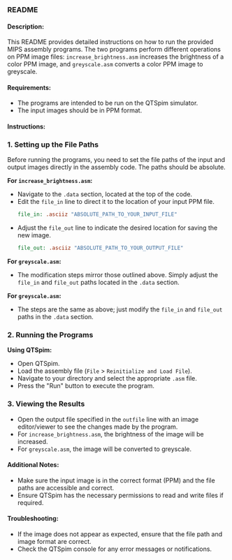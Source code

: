 ### README

#### Description:
This README provides detailed instructions on how to run the provided MIPS assembly programs. The two programs perform different operations on PPM image files: `increase_brightness.asm` increases the brightness of a color PPM image, and `greyscale.asm` converts a color PPM image to greyscale.

#### Requirements:
- The programs are intended to be run on the QTSpim simulator.
- The input images should be in PPM format.

#### Instructions:

### 1. **Setting up the File Paths**
Before running the programs, you need to set the file paths of the input and output images directly in the assembly code. The paths should be absolute.

  **For `increase_brightness.asm`:**
   - Navigate to the `.data` section, located at the top of the code.
   - Edit the `file_in` line to direct it to the location of your input PPM file.
     ```mips
     file_in: .asciiz "ABSOLUTE_PATH_TO_YOUR_INPUT_FILE"
     ```
   - Adjust the `file_out` line to indicate the desired location for saving the new image.
     ```mips
     file_out: .asciiz "ABSOLUTE_PATH_TO_YOUR_OUTPUT_FILE"
     ```

   **For `greyscale.asm`:**
   - The modification steps mirror those outlined above. Simply adjust the `file_in` and `file_out` paths located in the `.data` section.


   **For `greyscale.asm`:**
   - The steps are the same as above; just modify the `file_in` and `file_out` paths in the `.data` section.

### 2. **Running the Programs**
   **Using QTSpim:**
   - Open QTSpim.
   - Load the assembly file (`File` > `Reinitialize and Load File`).
   - Navigate to your directory and select the appropriate `.asm` file.
   - Press the "Run" button to execute the program.

### 3. **Viewing the Results**
   - Open the output file specified in the `outfile` line with an image editor/viewer to see the changes made by the program.
   - For `increase_brightness.asm`, the brightness of the image will be increased.
   - For `greyscale.asm`, the image will be converted to greyscale.

#### Additional Notes:
- Make sure the input image is in the correct format (PPM) and the file paths are accessible and correct.
- Ensure QTSpim has the necessary permissions to read and write files if required.

#### Troubleshooting:
- If the image does not appear as expected, ensure that the file path and image format are correct.
- Check the QTSpim console for any error messages or notifications.

